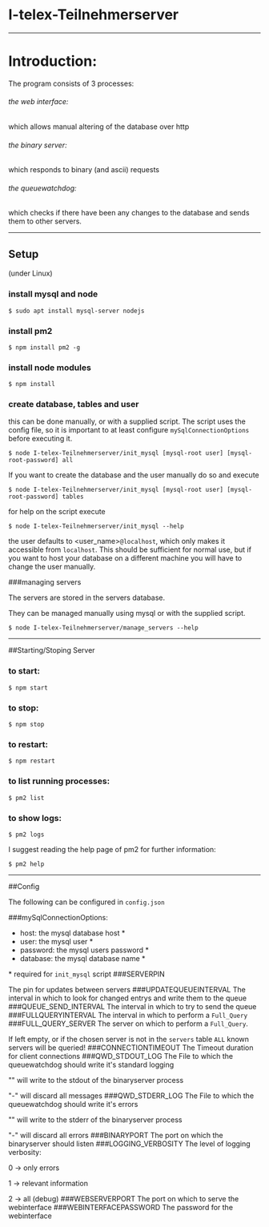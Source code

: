# I-telex-Teilnehmerserver
---
# Introduction:

The program consists of 3 processes:
###### the web interface:

which allows manual altering of the database over http
###### the binary server:
which responds to binary (and ascii) requests
###### the queuewatchdog:
which checks if there have been any changes to the database and sends them to other servers.

---
## Setup
(under Linux)

### install mysql and node
```
$ sudo apt install mysql-server nodejs
```
### install pm2
```
$ npm install pm2 -g
```

### install node modules
```
$ npm install
```
### create database, tables and user
this can be done manually, or with a supplied script.
The script uses the config file, so it is important to at least configure `mySqlConnectionOptions` before executing it.

```
$ node I-telex-Teilnehmerserver/init_mysql [mysql-root user] [mysql-root-password] all
```
If you want to create the database and the user manually do so and execute
```
$ node I-telex-Teilnehmerserver/init_mysql [mysql-root user] [mysql-root-password] tables
```
for help on the script execute

```
$ node I-telex-Teilnehmerserver/init_mysql --help
```

the user defaults to <user_name>`@localhost`, which only makes it accessible from `localhost`. This should be sufficient for normal use, but if you want to host your database on a different machine you will have to change the user manually.

###managing servers

The servers are stored in the servers database.

They can be managed manually using mysql or with the supplied script.
```
$ node I-telex-Teilnehmerserver/manage_servers --help
```

---
##Starting/Stoping Server
### to start:
```
$ npm start
```

### to stop:
```
$ npm stop
```

### to restart:
```
$ npm restart
```
### to list running processes:
```
$ pm2 list
```

### to show logs:
```
$ pm2 logs
```
I suggest reading the help page of pm2 for further information:
```
$ pm2 help
```

---
##Config

The following can be configured in `config.json`

###mySqlConnectionOptions:
  - host: the mysql database host \*
  - user: the mysql user \*
  - password: the mysql users password \*
  - database: the mysql database name \*

  \* required for `init_mysql` script
###SERVERPIN

  The pin for updates between servers
###UPDATEQUEUEINTERVAL
  The interval in which to look for changed entrys and write them to the queue
###QUEUE_SEND_INTERVAL
  The interval in which to try to send the queue
###FULLQUERYINTERVAL
  The interval in which to perform a `Full_Query`
###FULL_QUERY_SERVER
  The server on which to perform a `Full_Query`.


  If left empty, or if the chosen server is not in the `servers` table `ALL` known servers will be queried!
###CONNECTIONTIMEOUT
  The Timeout duration for client connections
###QWD_STDOUT_LOG
  The File to which the queuewatchdog should write it's standard logging

  "" will write to the stdout of the binaryserver process

  "\-" will discard all messages
###QWD_STDERR_LOG
  The File to which the queuewatchdog should write it's errors

  "" will write to the stderr of the binaryserver process

  "\-" will discard all errors
###BINARYPORT
  The port on which the binaryserver should listen
###LOGGING_VERBOSITY
  The level of logging verbosity:

  0 -> only errors

  1 -> relevant information

  2 -> all (debug)
###WEBSERVERPORT
  The port on which to serve the webinterface
###WEBINTERFACEPASSWORD
  The password for the webinterface
